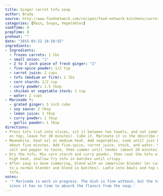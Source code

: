 ```yaml
---
title: Ginger carrot tofu soup
author: Brady
source: http://www.foodnetwork.com/recipes/food-network-kitchens/carrot-ginger-soup-with-tofu-recipe.html
categories: [Main, Soups, Vegetables]
cookTime: 0
prepTime: 0
preheat: ""
date: "2015-03-22 18:18:55"
ingredients:
- Ingredients:
  - frozen carrots: 1 lbs
  - small onion: "1"
  - 2 to 3 inch piece of fresh ginger: "1"
  - five-spice powder: 1/2 tsp
  - carrot juice: 2 cups
  - tofu (medium or firm): 1 lbs
  - corn starch: 1/2 cup
  - curry powder: 1.5 tbsp
  - chicken or vegetable stock: 1 cup
  - water: 2 cups
- Marinade *:
  - grated ginger: 3 inch cube
  - soy sauce: 2 tbsp
  - lemon juice: 1 tbsp
  - curry powder: 1 tbsp
  - garlic powder: 1 tbsp
directions:
- Press tofu (cut into slices, sit it between two towels, and set something heavy
  on top; leave for 30 minutes). Cube it. Marinate it in the describe marinade.
- Meanwhile, heat oil at medium heat. Add vegetables, cook until just becoming soft,
  about five minutes. Add five-spice, carrot juice, stock, and water. Season with
  salt and pepper to taste, then simmer until tender (about 20 minutes).
- Dry the tofu. Mix corn starch and curry powder, then coat the tofu with it. Over
  high heat, shallow fry tofu in batches until crispy.
- After soup is done simmering, blend with an immersion blender (or carefully add
  to a normal blender and blend in batches). Ladle into bowls and top with the fried
  tofu.
notes:
- '* Marinade is work in progress. The dish is fine without, but the tofu is flavorless
  since it has no time to absorb the flavors from the soup.'
---
```



